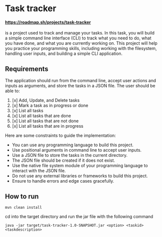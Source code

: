 # Task tracker 

#### https://roadmap.sh/projects/task-tracker

is a project used to track and manage your tasks. In this task, you will build a simple command line interface (CLI) to track what you need to do, what you have done, and what you are currently working on. This project will help you practice your programming skills, including working with the filesystem, handling user inputs, and building a simple CLI application.

## Requirements

The application should run from the command line, accept user actions and inputs as arguments, and store the tasks in a JSON file. The user should be able to:

1. [x] Add, Update, and Delete tasks
2. [x] Mark a task as in progress or done
3. [x] List all tasks
4. [x] List all tasks that are done
5. [x] List all tasks that are not done
6. [x] List all tasks that are in progress

Here are some constraints to guide the implementation:

* You can use any programming language to build this project.
* Use positional arguments in command line to accept user inputs.
* Use a JSON file to store the tasks in the current directory.
* The JSON file should be created if it does not exist.
* Use the native file system module of your programming language to interact with the JSON file.
* Do not use any external libraries or frameworks to build this project.
* Ensure to handle errors and edge cases gracefully.

## How to run

`mvn clean install`

cd into the target directory and run the jar file with the following command

`java -jar target/task-tracker-1.0-SNAPSHOT.jar <option> <taskid> <taskdescription>
`
